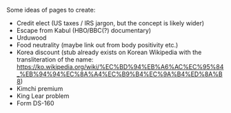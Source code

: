 Some ideas of pages to create:

* Credit elect (US taxes / IRS jargon, but the concept is likely wider)
* Escape from Kabul (HBO/BBC(?) documentary)
* Urduwood
* Food neutrality (maybe link out from body positivity etc.)
* Korea discount (stub already exists on Korean Wikipedia with the transliteration of the name: https://ko.wikipedia.org/wiki/%EC%BD%94%EB%A6%AC%EC%95%84_%EB%94%94%EC%8A%A4%EC%B9%B4%EC%9A%B4%ED%8A%B8)
* Kimchi premium
* King Lear problem
* Form DS-160
